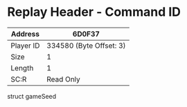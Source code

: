 #  Replay Header - Command ID
Address   | 6D0F37
----------|-------------
Player ID | 334580 (Byte Offset: 3)
Size 	  | 1
Length 	  | 1
SC:R      | Read Only

struct gameSeed
